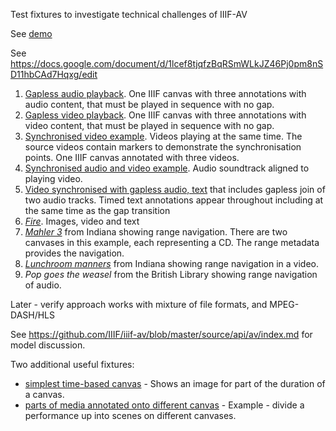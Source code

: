 Test fixtures to investigate technical challenges of IIIF-AV

See [demo](https://digirati-co-uk.github.io/iiif-av-bl/)

See https://docs.google.com/document/d/1lcef8tjqfzBqRSmWLkJZ46Pj0pm8nSD11hbCAd7Hqxg/edit

1.	[Gapless audio playback](https://digirati-co-uk.github.io/iiif-av-bl/data/bl/01_gapless_audio.json). One IIIF canvas with three annotations with audio content, that must be played in sequence with no gap.
2.	[Gapless video playback](https://digirati-co-uk.github.io/iiif-av-bl/data/bl/02_gapless_video.json). One IIIF canvas with three annotations with video content, that must be played in sequence with no gap.
3.	[Synchronised video example](https://digirati-co-uk.github.io/iiif-av-bl/data/bl/03_synchronised_video.json). Videos playing at the same time. The source videos contain markers to demonstrate the synchronisation points. One IIIF canvas annotated with three videos.
4.	[Synchronised audio and video example](https://digirati-co-uk.github.io/iiif-av-bl/data/bl/04_synchronised_av.json). Audio soundtrack aligned to playing video.
5.	[Video synchronised with gapless audio, text](https://digirati-co-uk.github.io/iiif-av-bl/data/bl/05_synchronised_av_text.json) that includes gapless join of two audio tracks. Timed text annotations appear throughout including at the same time as the gap transition
6.	[_Fire_](https://tomcrane.github.io/fire/manifest3.json). Images, video and text
7.	[_Mahler 3_](https://dlib.indiana.edu/iiif_av/mahler-symphony-3/mahler-symphony-3.json) from Indiana showing range navigation. There are two canvases in this example, each representing a CD. The range metadata provides the navigation.
8.	[_Lunchroom manners_](https://dlib.indiana.edu/iiif_av/lunchroom_manners/lunchroom_manners.json) from Indiana showing range navigation in a video.
9.	_Pop goes the weasel_ from the British Library showing range navigation of audio.

Later - verify approach works with mixture of file formats, and MPEG-DASH/HLS

See https://github.com/IIIF/iiif-av/blob/master/source/api/av/index.md for model discussion.

Two additional useful fixtures:

* [simplest time-based canvas](https://digirati-co-uk.github.io/iiif-av-bl/data/iiif/02.json) - Shows an image for part of the duration of a canvas.
* [parts of media annotated onto different canvas](https://digirati-co-uk.github.io/data/iiif-av-bl/iiif/16.json) - Example - divide a performance up into scenes on different canvases.

